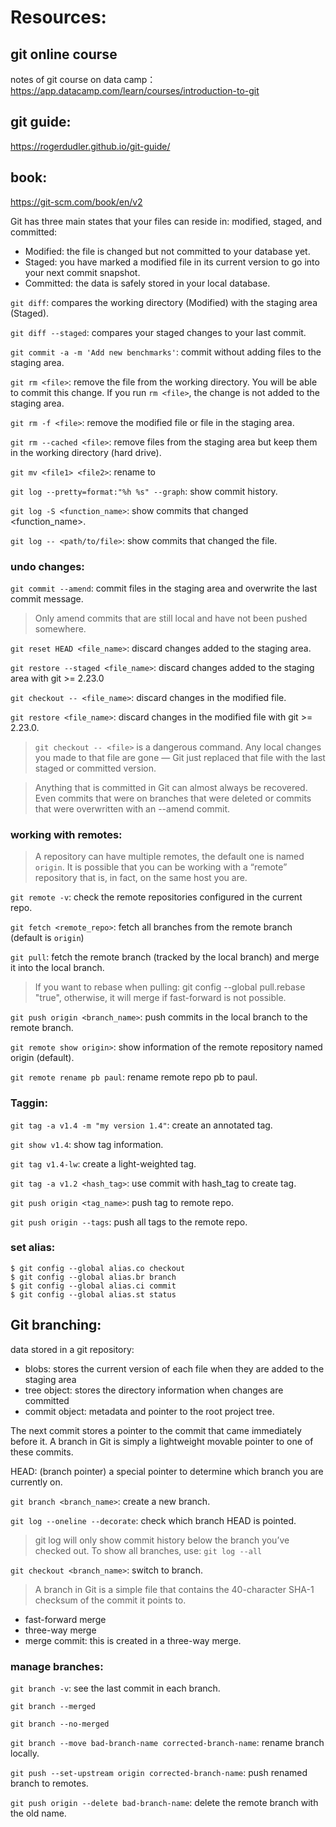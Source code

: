
# Resources:

## git online course
notes of git course on data camp：https://app.datacamp.com/learn/courses/introduction-to-git

## git guide:
https://rogerdudler.github.io/git-guide/

## book:
https://git-scm.com/book/en/v2

Git has three main states that your files can reside in: modified, staged, and committed:
- Modified: the file is changed but not committed to your database yet.
- Staged: you have marked a modified file in its current version to go into your next commit snapshot.
- Committed: the data is safely stored in your local database.


`git diff`: compares the working directory (Modified) with the staging area (Staged).

`git diff --staged`: compares your staged changes to your last commit.

`git commit -a -m 'Add new benchmarks'`: commit without adding files to the staging area.

`git rm <file>`: remove the file from the working directory. You will be able to commit this change. If you run `rm <file>`, the change is not added to the staging area.

`git rm -f <file>`: remove the modified file or file in the staging area.

`git rm --cached <file>`: remove files from the staging area but keep them in the working directory (hard drive).

`git mv <file1> <file2>`: rename <file1> to <file2>

`git log --pretty=format:"%h %s" --graph`: show commit history.

`git log -S <function_name>`: show commits that changed <function_name>.

`git log -- <path/to/file>`: show commits that changed the file.

### undo changes:

`git commit --amend`: commit files in the staging area and overwrite the last commit message.
> Only amend commits that are still local and have not been pushed somewhere.

`git reset HEAD <file_name>`: discard changes added to the staging area.

`git restore --staged <file_name>`: discard changes added to the staging area with git >= 2.23.0

`git checkout -- <file_name>`: discard changes in the modified file.

`git restore <file_name>`: discard changes in the modified file with git >= 2.23.0.

> `git checkout -- <file>` is a dangerous command. Any local changes you made to that file are gone — Git just replaced that file with the last staged or committed version.

> Anything that is committed in Git can almost always be recovered. Even commits that were on branches that were deleted or commits that were overwritten with an --amend commit.

### working with remotes:

> A repository can have multiple remotes, the default one is named `origin`.
> It is possible that you can be working with a “remote” repository that is, in fact, on the same host you are.

`git remote -v`: check the remote repositories configured in the current repo.

`git fetch <remote_repo>`: fetch all branches from the remote branch (default is `origin`)

`git pull`: fetch the remote branch (tracked by the local branch) and merge it into the local branch.
>If you want to rebase when pulling: git config --global pull.rebase "true", otherwise, it will merge if fast-forward is not possible.

`git push origin <branch_name>`: push commits in the local branch to the remote branch.

`git remote show origin>`: show information of the remote repository named origin (default).

`git remote rename pb paul`: rename remote repo pb to paul.

### Taggin:

`git tag -a v1.4 -m "my version 1.4"`: create an annotated tag.

`git show v1.4`: show tag information.

`git tag v1.4-lw`: create a light-weighted tag.

`git tag -a v1.2 <hash_tag>`: use commit with hash_tag to create tag.

`git push origin <tag_name>`: push tag to remote repo.

`git push origin --tags`: push all tags to the remote repo.

### set alias:

```
$ git config --global alias.co checkout
$ git config --global alias.br branch
$ git config --global alias.ci commit
$ git config --global alias.st status
```

## Git branching:

data stored in a git repository:

- blobs: stores the current version of each file when they are added to the staging area
- tree object: stores the directory information when changes are committed
- commit object: metadata and pointer to the root project tree.

The next commit stores a pointer to the commit that came immediately before it. A branch in Git is simply a lightweight movable pointer to one of these commits.

HEAD: (branch pointer) a special pointer to determine which branch you are currently on.

`git branch <branch_name>`: create a new branch.

`git log --oneline --decorate`: check which branch HEAD is pointed.
> git log will only show commit history below the branch you’ve checked out. To show all branches, use: `git log --all`

`git checkout <branch_name>`: switch to branch.

> A branch in Git is a simple file that contains the 40-character SHA-1 checksum of the commit it points to.

- fast-forward merge
- three-way merge
- merge commit: this is created in a three-way merge.


### manage branches:

`git branch -v`: see the last commit in each branch.

`git branch --merged`

`git branch --no-merged`

`git branch --move bad-branch-name corrected-branch-name`: rename branch locally.

`git push --set-upstream origin corrected-branch-name`: push renamed branch to remotes.

`git push origin --delete bad-branch-name`: delete the remote branch with the old name.



